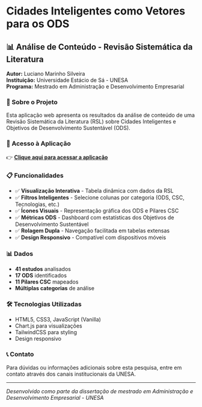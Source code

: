 # Cidades Inteligentes como Vetores para os ODS

## 📊 Análise de Conteúdo - Revisão Sistemática da Literatura

**Autor:** Luciano Marinho Silveira  
**Instituição:** Universidade Estácio de Sá - UNESA  
**Programa:** Mestrado em Administração e Desenvolvimento Empresarial  

### 🎯 Sobre o Projeto

Esta aplicação web apresenta os resultados da análise de conteúdo de uma Revisão Sistemática da Literatura (RSL) sobre Cidades Inteligentes e Objetivos de Desenvolvimento Sustentável (ODS).

### 🔗 Acesso à Aplicação

👉 **[Clique aqui para acessar a aplicação](https://seuusuario.github.io/dissertacao-ods)**

### 📋 Funcionalidades

- ✅ **Visualização Interativa** - Tabela dinâmica com dados da RSL
- ✅ **Filtros Inteligentes** - Selecione colunas por categoria (ODS, CSC, Tecnologias, etc.)
- ✅ **Ícones Visuais** - Representação gráfica dos ODS e Pilares CSC
- ✅ **Métricas ODS** - Dashboard com estatísticas dos Objetivos de Desenvolvimento Sustentável
- ✅ **Rolagem Dupla** - Navegação facilitada em tabelas extensas
- ✅ **Design Responsivo** - Compatível com dispositivos móveis

### 📊 Dados

- **41 estudos** analisados
- **17 ODS** identificados
- **11 Pilares CSC** mapeados
- **Múltiplas categorias** de análise

### 🛠️ Tecnologias Utilizadas

- HTML5, CSS3, JavaScript (Vanilla)
- Chart.js para visualizações
- TailwindCSS para styling
- Design responsivo

### 📞 Contato

Para dúvidas ou informações adicionais sobre esta pesquisa, entre em contato através dos canais institucionais da UNESA.

---

*Desenvolvido como parte da dissertação de mestrado em Administração e Desenvolvimento Empresarial - UNESA*

